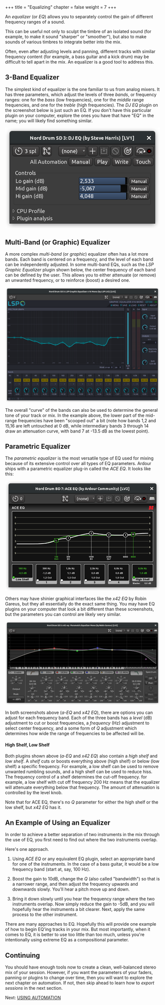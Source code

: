 +++
title = "Equalizing"
chapter = false
weight = 7
+++

An _equalizer_ (or _EQ_) allows you to separately control the gain of different
frequency ranges of a sound.

This can be useful not only to sculpt the timbre of an isolated sound (for
example, to make it sound "sharper" or "smoother"), but also to make sounds of
various timbres to integrate better into the mix. 

Often, even after adjusting levels and panning, different tracks with similar
frequency content (for example, a bass guitar and a kick drum) may be
difficult to tell apart in the mix. An equalizer is a good tool to address
this.

## 3-Band Equalizer

The simplest kind of equalizer is the one familiar to us from analog mixers. It
has three parameters, which adjust the levels of three _bands_, or frequency
ranges: one for the _bass_ (low frequencies), one for the _middle_ range
frequencies, and one for the _treble_ (high frequencies). The _DJ EQ_  plugin on
the screenshot below is just such an EQ. If you don't have this particular
plugin on your computer, explore the ones you have that have "EQ" in the name;
you will likely find something similar.

![DJ EQ](en/ardour7-dj-eq.png)

## Multi-Band (or Graphic) Equalizer

A more complex _multi-band_ (or _graphic_) equalizer often has a lot more bands.
Each band is centered on a frequency, and the level of each band can be
independently adjusted. In some multi-band EQs, such as the _LSP Graphic
Equalizer_ plugin shown below, the center frequency of each band can be defined
by the user. This allows you to either attenuate (or remove) an unwanted
frequency, or to reinforce (boost) a desired one.

![tap eq](en/ardour7-lsp-graphic-16-band-eq.png)

The overall "curve" of the bands can also be used to determine the general tone
of your track or mix. In the example above, the lower part of the mid-range
frequencies have been "scooped out" a bit (note how bands 1,2 and 15,16 are left
untouched at 0 dB, while intermediary bands 3 through 14 draw an attenuation
curve, with band 7 at -13.5 dB as the lowest point).

## Parametric Equalizer

The _parametric equalizer_ is the most versatile type of EQ used for mixing
because of its extensive control over all types of EQ parameters. Ardour ships
with a parametric equalizer plug-in called the _ACE EQ_. It looks like this:

![a-eq](en/ardour7-ace-eq.png)

Others may have shinier graphical interfaces like the _x42 EQ_ by Robin Gareus,
but they all essentially do the exact same thing. You may have EQ plugins on
your computer that look a bit different than these screenshots, but the
parameters you can control are likely very similar.

![x42 eq](en/ardour7-x42-eq.png)

In both screenshots above (_a-EQ_ and _x42 EQ_), there are options you can
adjust for each frequency band. Each of the three bands has a _level_ (dB)
adjustment to cut or boost frequencies, a _frequency_ (Hz) adjustment to select
center frequency, and a some form of _Q_ adjustment which determines how wide
the range of frequencies to be affected will be.

#### High Shelf, Low Shelf

Both plugins shown above (_a-EQ_ and _x42 EQ_) also contain a _high shelf_ and
_low shelf_. A _shelf_ cuts or boosts everything above (high shelf) or below
(low shelf) a specific frequency. For example, a low shelf can be used to remove
unwanted rumbling sounds, and a high shelf can be used to reduce hiss. The
frequency control of a shelf determines the cut-off frequency. for example,
a low shelf with cut off frequency 200 Hz means that the equalizer will
attenuate everything below that frequency. The amount of attenuation is
controlled by the level knob.

Note that for ACE EQ, there's no _Q_ parameter for either the high shelf or the
low shelf, but _x42 EQ_ has it.

## An Example of Using an Equalizer

In order to achieve a better separation of two instruments in the mix through
the use of EQ, you first need to find out where the two instruments overlap.

Here's one approach.

1. Using _ACE EQ_ or any equivalent EQ plugin, select an appropriate band for
one of the instruments. In the case of a bass guitar, it would be a low
frequency band (start at, say, 100 Hz).

2. Boost the gain to 10dB, change the _Q_ (also called "bandwidth")  so that is
a narrower range, and then adjust the frequency upwards and downwards slowly.
You'll hear a pitch move up and down.

3. Bring it down slowly until you hear the frequency range where the two
instruments overlap. Now simply reduce the gain to -5dB, and you will hopefully
hear the instruments a bit clearer. Next, apply the same process to the other
instrument.

There are many approaches to EQ. Hopefully this will provide one example of
how to begin EQ'ing tracks in your mix. But most importantly, when it comes to
EQ, it is better to use too little than too much, unless you're intentionally
using extreme EQ as a compositional parameter.

## Continuing

You should have enough tools now to create a clean, well-balanced stereo mix of
your session. However, if you want the parameters of your faders, panning or
plugins to change over time, then you will want to explore the next chapter on
automation. If not, then skip ahead to learn how to _export sessions_ in the
next section.

Next: [USING AUTOMATION](../using-automation)
